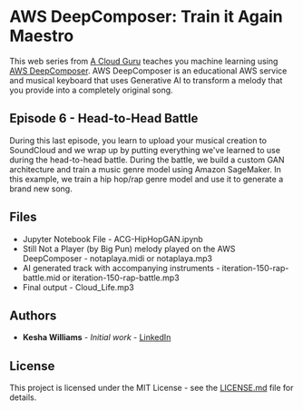 # AWS DeepComposer: Train it Again Maestro

This web series from [A Cloud Guru](https://acloud.guru) teaches you machine learning using [AWS DeepComposer](https://aws.amazon.com/deepcomposer/).
AWS DeepComposer is an educational AWS service and musical keyboard that uses Generative AI to transform a melody that you provide into a completely original song. 


## Episode 6 - Head-to-Head Battle

During this last episode, you learn to upload your musical creation to SoundCloud and we wrap up by putting everything we've learned to use during the head-to-head battle. During the battle, we build a custom GAN architecture and train a music genre model using Amazon SageMaker. In this example, we train a hip hop/rap genre model and use it to generate a brand new song.

## Files

* Jupyter Notebook File - ACG-HipHopGAN.ipynb
* Still Not a Player (by Big Pun) melody played on the AWS DeepComposer - notaplaya.midi or notaplaya.mp3
* AI generated track with accompanying instruments - iteration-150-rap-battle.mid or iteration-150-rap-battle.mp3
* Final output - Cloud_Life.mp3

## Authors

* **Kesha Williams** - *Initial work* - [LinkedIn](https://www.linkedin.com/in/java-rock-star-kesha/)

## License

This project is licensed under the MIT License - see the [LICENSE.md](https://github.com/ACloudGuru-Resources/Series_DeepComposer/blob/master/LICENSE) file for details.

